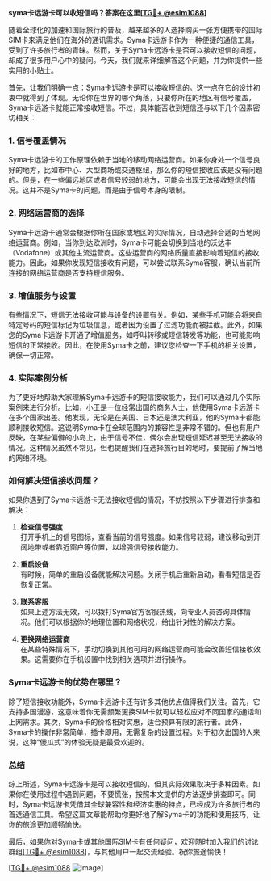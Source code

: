 **syma卡远游卡可以收短信吗？答案在这里[[TG💪+ @esim1088](https://t.me/s/esim1088)]**

随着全球化的加速和国际旅行的普及，越来越多的人选择购买一张方便携带的国际SIM卡来满足他们在海外的通讯需求。Syma卡远游卡作为一种便捷的通信工具，受到了许多旅行者的青睐。然而，关于Syma卡远游卡是否可以接收短信的问题，却成了很多用户心中的疑问。今天，我们就来详细解答这个问题，并为你提供一些实用的小贴士。

首先，让我们明确一点：Syma卡远游卡是可以接收短信的。这一点在它的设计初衷中就得到了体现。无论你在世界的哪个角落，只要你所在的地区有信号覆盖，Syma卡远游卡就能正常接收短信。不过，具体能否收到短信还与以下几个因素密切相关：

### **1. 信号覆盖情况**
Syma卡远游卡的工作原理依赖于当地的移动网络运营商。如果你身处一个信号良好的地方，比如市中心、大型商场或交通枢纽，那么你的短信接收应该是没有问题的。但是，在一些偏远地区或者信号较弱的地方，可能会出现无法接收短信的情况。这并不是Syma卡的问题，而是由于信号本身的限制。

### **2. 网络运营商的选择**
Syma卡远游卡通常会根据你所在国家或地区的实际情况，自动选择合适的当地网络运营商。例如，当你到达欧洲时，Syma卡可能会切换到当地的沃达丰（Vodafone）或其他主流运营商。这些运营商的网络质量直接影响着短信的接收能力。因此，如果你发现短信接收有问题，可以尝试联系Syma客服，确认当前所连接的网络运营商是否支持短信服务。

### **3. 增值服务与设置**
有些情况下，短信无法接收可能与设备的设置有关。例如，某些手机可能会将来自特定号码的短信标记为垃圾信息，或者因为设置了过滤功能而被拦截。此外，如果您的Syma卡远游卡开通了增值服务，如呼叫转移或短信转发等功能，也可能影响短信的正常接收。因此，在使用Syma卡之前，建议您检查一下手机的相关设置，确保一切正常。

### **4. 实际案例分析**
为了更好地帮助大家理解Syma卡远游卡的短信接收能力，我们可以通过几个实际案例来进行分析。比如，小王是一位经常出国的商务人士，他使用Syma卡远游卡在多个国家出差。他发现，无论是在美国、日本还是澳大利亚，他的Syma卡都能顺利接收短信。这说明Syma卡在全球范围内的兼容性是非常不错的。但也有用户反映，在某些偏僻的小岛上，由于信号不佳，偶尔会出现短信延迟甚至无法接收的情况。这种情况虽然不常见，但也提醒我们在选择旅行目的地时，要提前了解当地的网络环境。

### **如何解决短信接收问题？**
如果你遇到了Syma卡远游卡无法接收短信的情况，不妨按照以下步骤进行排查和解决：

1. **检查信号强度**  
   打开手机上的信号图标，查看当前的信号强度。如果信号较弱，建议移动到开阔地带或者靠近窗户等位置，以增强信号接收能力。

2. **重启设备**  
   有时候，简单的重启设备就能解决问题。关闭手机后重新启动，看看短信是否恢复正常。

3. **联系客服**  
   如果上述方法无效，可以拨打Syma官方客服热线，向专业人员咨询具体情况。他们可以根据你的地理位置和网络状况，给出针对性的解决方案。

4. **更换网络运营商**  
   在某些特殊情况下，手动切换到其他可用的网络运营商可能会改善短信接收效果。这需要你在手机设置中找到相关选项并进行操作。

### **Syma卡远游卡的优势在哪里？**
除了短信接收功能外，Syma卡远游卡还有许多其他优点值得我们关注。首先，它支持多国漫游，这意味着你无需频繁更换SIM卡就可以轻松应对不同国家的通话和上网需求。其次，Syma卡的价格相对实惠，适合预算有限的旅行者。此外，Syma卡的操作非常简单，插卡即用，无需复杂的设置过程。对于初次出国的人来说，这种“傻瓜式”的体验无疑是最受欢迎的。

### **总结**
综上所述，Syma卡远游卡是可以接收短信的，但其实际效果取决于多种因素。如果你在使用过程中遇到问题，不要慌张，按照本文提供的方法逐步排查即可。同时，Syma卡远游卡凭借其全球兼容性和经济实惠的特点，已经成为许多旅行者的首选通信工具。希望这篇文章能帮助你更好地了解Syma卡的功能和使用技巧，让你的旅途更加顺畅愉快。

最后，如果你对Syma卡或其他国际SIM卡有任何疑问，欢迎随时加入我们的讨论群组[[TG💪+ @esim1088](https://t.me/s/esim1088)]，与其他用户一起交流经验。祝你旅途愉快！

[[TG💪+ @esim1088](https://t.me/s/esim1088) ![Image](https://i.postimg.cc/4NQfJmqS/Snipaste-2025-05-13-00-14-12.png)]